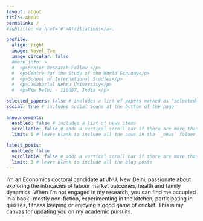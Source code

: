 ```yaml
---
layout: about
title: About
permalink: /
#subtitle: <a href='#'>Affiliations</a>.

profile:
  align: right
  image: Noyel_Tvm
  image_circular: false
  #more_info: >
  #  <p>Senior Research Fellow </p>
  #  <p>Centre for the Study of the World Economy</p>
  #  <p>School of International Studies</p>
  #  <p>Jawaharlal Nehru University</p>
  #  <p>New Delhi - 110067, India </p>

selected_papers: false # includes a list of papers marked as "selected={true}"
social: true # includes social icons at the bottom of the page

announcements:
  enabled: false # includes a list of news items
  scrollable: false # adds a vertical scroll bar if there are more than 3 news items
  limit: 5 # leave blank to include all the news in the `_news` folder

latest_posts:
  enabled: false
  scrollable: false # adds a vertical scroll bar if there are more than 3 new posts items
  limit: 3 # leave blank to include all the blog posts
---
```

I’m an Economics doctoral candidate at JNU, New Delhi, passionate about exploring the intricacies of labour market outcomes, health and family dynamics. When I’m not engaged in my research, you can find me occupied in a book -mostly non-fiction, experimenting in the kitchen, participating in quizzes, fitness keeping or enjoying a good game of cricket. This is my canvas for updating you on my academic pursuits.
